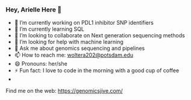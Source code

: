 ### Hey, Arielle Here 👋



- 🔭 I’m currently working on PDL1 inhibitor SNP identifiers
- 🌱 I’m currently learning SQL 
- 👯 I’m looking to collaborate on Next generation sequencing methods 
- 🤔 I’m looking for help with machine learning
- 💬 Ask me about genomics sequencing and pipelines
- 📫 How to reach me: woltera202@potsdam.edu
- 😄 Pronouns: her/she
- ⚡ Fun fact: I love to code in the morning with a good cup of coffee
- 

Find me on the web:
https://genomicsjive.com/
